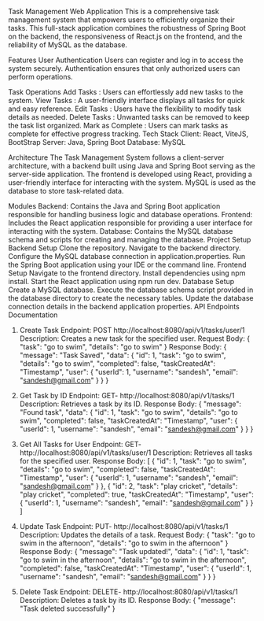 Task Management Web Application
This is a comprehensive task management system that empowers users to efficiently organize their tasks. This full-stack application combines the robustness of Spring Boot on the backend, the responsiveness of React.js on the frontend, and the reliability of MySQL as the database.

Features
User Authentication
Users can register and log in to access the system securely. Authentication ensures that only authorized users can perform operations.

Task Operations
Add Tasks : Users can effortlessly add new tasks to the system.
View Tasks : A user-friendly interface displays all tasks for quick and easy reference.
Edit Tasks : Users have the flexibility to modify task details as needed.
Delete Tasks : Unwanted tasks can be removed to keep the task list organized.
Mark as Complete : Users can mark tasks as complete for effective progress tracking.
Tech Stack
Client: React, ViteJS, BootStrap Server: Java, Spring Boot Database: MySQL

Architecture
The Task Management System follows a client-server architecture, with a backend built using Java and Spring Boot serving as the server-side application. The frontend is developed using React, providing a user-friendly interface for interacting with the system. MySQL is used as the database to store task-related data.

Modules
Backend: Contains the Java and Spring Boot application responsible for handling business logic and database operations.
Frontend: Includes the React application responsible for providing a user interface for interacting with the system.
Database: Contains the MySQL database schema and scripts for creating and managing the database.
Project Setup
Backend Setup
Clone the repository.
Navigate to the backend directory.
Configure the MySQL database connection in application.properties.
Run the Spring Boot application using your IDE or the command line.
Frontend Setup
Navigate to the frontend directory.
Install dependencies using npm install.
Start the React application using npm run dev.
Database Setup
Create a MySQL database.
Execute the database schema script provided in the database directory to create the necessary tables.
Update the database connection details in the backend application properties.
API Endpoints Documentation
1. Create Task
Endpoint: POST http://localhost:8080/api/v1/tasks/user/1
Description: Creates a new task for the specified user.
Request Body:
{
  "task": "go to swim",
  "details": "go to swim"
}
Response Body:
{
 "message": "Task Saved",
"data": {
 "id": 1,
 "task": "go to swim",
 "details": "go to swim",
 "completed": false,
 "taskCreatedAt": "Timestamp",
 "user": {
   "userId": 1,
   "username": "sandesh",
   "email": "sandesh@gmail.com"
     }
   }
}

2. Get Task by ID
Endpoint: GET- http://localhost:8080/api/v1/tasks/1
Description: Retrieves a task by its ID.
Response Body:
{
  "message": "Found task",
  "data": {
    "id": 1,
    "task": "go to swim",
    "details": "go to swim",
    "completed": false,
    "taskCreatedAt": "Timestamp",
    "user": {
      "userId": 1,
      "username": "sandesh",
      "email": "sandesh@gmail.com"
    }
  }
}

3. Get All Tasks for User
Endpoint: GET- http://localhost:8080/api/v1/tasks/user/1
Description: Retrieves all tasks for the specified user.
Response Body:
[
  {
    "id": 1,
    "task": "go to swim",
    "details": "go to swim",
    "completed": false,
    "taskCreatedAt": "Timestamp",
    "user": {
      "userId": 1,
      "username": "sandesh",
      "email": "sandesh@gmail.com"
    }
  },
  {
    "id": 2,
    "task": "play cricket",
    "details": "play cricket",
    "completed": true,
    "taskCreatedAt": "Timestamp",
    "user": {
      "userId": 1,
      "username": "sandesh",
      "email": "sandesh@gmail.com"
    }
  }
]
4. Update Task
Endpoint: PUT- http://localhost:8080/api/v1/tasks/1
Description: Updates the details of a task.
Request Body:
{
  "task": "go to swim in the afternoon",
  "details": "go to swim in the afternoon"
}
Response Body:
{
  "message": "Task updated!",
  "data": {
    "id": 1,
    "task": "go to swim in the afternoon",
    "details": "go to swim in the afternoon",
    "completed": false,
    "taskCreatedAt": "Timestamp",
    "user": {
      "userId": 1,
      "username": "sandesh",
      "email": "sandesh@gmail.com"
    }
  }
}
5. Delete Task
Endpoint: DELETE- http://localhost:8080/api/v1/tasks/1
Description: Deletes a task by its ID.
Response Body:
{
  "message": "Task deleted successfully"
}

